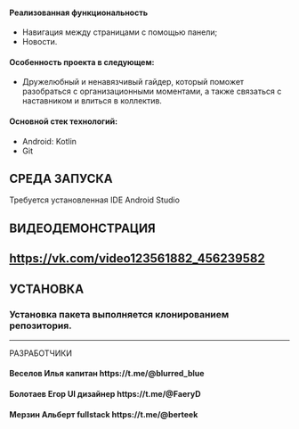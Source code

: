 <h4>Реализованная функциональность</h4>
<ul>
    <li>Навигация между страницами с помощью панели;</li>
    <li>Новости.</li>
</ul> 
<h4>Особенность проекта в следующем:</h4>
<ul>
 <li>Дружелюбный и ненавязчивый гайдер, который поможет разобраться с организационными моментами, а также связаться с наставником и влиться в коллектив.</li>
 </ul>
<h4>Основной стек технологий:</h4>
<ul>
	<li>Android: Kotlin</li>
	<li>Git</li>
</ul>

СРЕДА ЗАПУСКА
------------
Требуется установленная IDE Android Studio

ВИДЕОДЕМОНСТРАЦИЯ
------------
https://vk.com/video123561882_456239582
------------


УСТАНОВКА
------------
### Установка пакета выполняется клонированием репозитория.
------------

РАЗРАБОТЧИКИ

<h4>Веселов Илья капитан https://t.me/@blurred_blue </h4>
<h4>Болотаев Егор UI дизайнер https://t.me/@FaeryD </h4>
<h4>Мерзин Альберт fullstack https://t.me/@berteek </h4>

